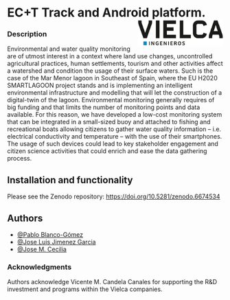 # EC+T Track and Android platform. <img src="src/readme/logo.png" align="right" width="200" />

### Description

Environmental and water quality monitoring are of utmost interest in a context where land use changes, uncontrolled agricultural practices, human settlements, tourism and other activities affect a watershed and condition the usage of their surface waters. Such is the case of the Mar Menor lagoon in Southeast of Spain, where the EU H2020 SMARTLAGOON project stands and is implementing an intelligent environmental infrastructure and modelling that will let the construction of a digital-twin of the lagoon. Environmental monitoring generally requires of big funding and that limits the number of monitoring points and data available. For this reason, we have developed a low-cost monitoring system that can be integrated in a small-sized buoy and attached to fishing and recreational boats allowing citizens to gather water quality information – i.e. electrical conductivity and temperature – with the use of their smartphones. The usage of such devices could lead to key stakeholder engagement and citizen science activities that could enrich and ease the data gathering process.

## Installation and functionality

Please see the Zenodo repository: https://doi.org/10.5281/zenodo.6674534

## Authors

- [@Pablo Blanco-Gómez](https://orcid.org/0000-0001-9465-2912)
- [@Jose Luis Jimenez Garcia](https://orcid.org/0000-0001-6619-9057)
- [@Jose M. Cecilia](https://orcid.org/0000-0001-5648-214X)

### Acknowledgments

Authors acknowledge Vicente M. Candela Canales for supporting the R&D investment and programs within the Vielca companies.
